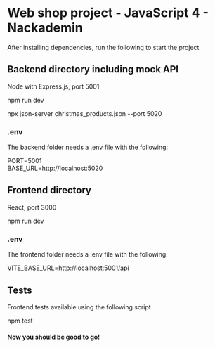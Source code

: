 # Web shop project - JavaScript 4 - Nackademin

After installing dependencies, run the following to start the project

## Backend directory including mock API

Node with Express.js, port 5001

npm run dev

npx json-server christmas_products.json --port 5020

### .env

The backend folder needs a .env file with the following:

PORT=5001  
BASE_URL=http://localhost:5020

## Frontend directory

React, port 3000

npm run dev

### .env

The frontend folder needs a .env file with the following:

VITE_BASE_URL=http://localhost:5001/api

## Tests

Frontend tests available using the following script

npm test

#### Now you should be good to go!